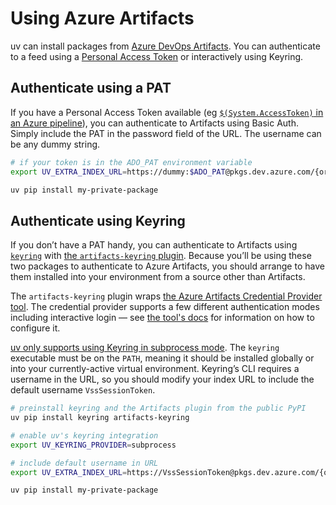 # Using Azure Artifacts

uv can install packages from [Azure DevOps Artifacts](https://learn.microsoft.com/en-us/azure/devops/artifacts/start-using-azure-artifacts?view=azure-devops&tabs=nuget%2Cnugetserver). You can authenticate to a feed using a [Personal Access Token](https://learn.microsoft.com/en-us/azure/devops/organizations/accounts/use-personal-access-tokens-to-authenticate?view=azure-devops&tabs=Windows) or interactively using Keyring.


## Authenticate using a PAT
If you have a Personal Access Token available (eg [`$(System.AccessToken)` in an Azure pipeline](https://learn.microsoft.com/en-us/azure/devops/pipelines/build/variables?view=azure-devops&tabs=yaml#systemaccesstoken)), you can authenticate to Artifacts using Basic Auth. Simply include the PAT in the password field of the URL. The username can be any dummy string.

```bash
# if your token is in the ADO_PAT environment variable
export UV_EXTRA_INDEX_URL=https://dummy:$ADO_PAT@pkgs.dev.azure.com/{organisation}/{project}/_packaging/{feedName}/pypi/simple/

uv pip install my-private-package
```


## Authenticate using Keyring
If you don’t have a PAT handy, you can authenticate to Artifacts using [`keyring`](https://github.com/jaraco/keyring) with [the `artifacts-keyring` plugin](https://github.com/Microsoft/artifacts-keyring). Because you’ll be using these two packages to authenticate to Azure Artifacts, you should arrange to have them installed into your environment from a source other than Artifacts.

The `artifacts-keyring` plugin wraps [the Azure Artifacts Credential Provider tool](https://github.com/microsoft/artifacts-credprovider). The credential provider supports a few different authentication modes including interactive login — see [the tool's docs](https://github.com/microsoft/artifacts-credprovider) for information on how to configure it.

[uv only supports using Keyring in subprocess mode](https://github.com/astral-sh/uv/blob/main/PIP_COMPATIBILITY.md#registry-authentication). The `keyring` executable must be on the `PATH`, meaning it should be installed globally or into your currently-active virtual environment. Keyring’s CLI requires a username in the URL, so you should modify your index URL to include the default username `VssSessionToken`.

```bash
# preinstall keyring and the Artifacts plugin from the public PyPI
uv pip install keyring artifacts-keyring

# enable uv's keyring integration
export UV_KEYRING_PROVIDER=subprocess

# include default username in URL
export UV_EXTRA_INDEX_URL=https://VssSessionToken@pkgs.dev.azure.com/{organisation}/{project}/_packaging/{feedName}/pypi/simple/

uv pip install my-private-package
```
